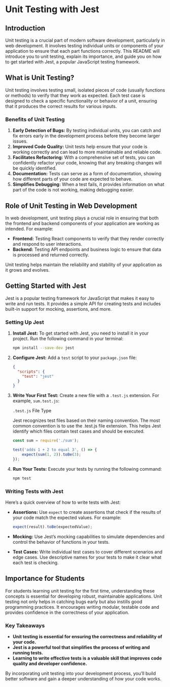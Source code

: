 # Unit Testing with Jest

## Introduction

Unit testing is a crucial part of modern software development, particularly in web development. It involves testing individual units or components of your application to ensure that each part functions correctly. This README will introduce you to unit testing, explain its importance, and guide you on how to get started with Jest, a popular JavaScript testing framework.

## What is Unit Testing?

Unit testing involves testing small, isolated pieces of code (usually functions or methods) to verify that they work as expected. Each test case is designed to check a specific functionality or behavior of a unit, ensuring that it produces the correct results for various inputs.

### Benefits of Unit Testing

1. **Early Detection of Bugs:** By testing individual units, you can catch and fix errors early in the development process before they become larger issues.
2. **Improved Code Quality:** Unit tests help ensure that your code is working correctly and can lead to more maintainable and reliable code.
3. **Facilitates Refactoring:** With a comprehensive set of tests, you can confidently refactor your code, knowing that any breaking changes will be quickly identified.
4. **Documentation:** Tests can serve as a form of documentation, showing how different parts of your code are expected to behave.
5. **Simplifies Debugging:** When a test fails, it provides information on what part of the code is not working, making debugging easier.

## Role of Unit Testing in Web Development

In web development, unit testing plays a crucial role in ensuring that both the frontend and backend components of your application are working as intended. For example:

- **Frontend:** Testing React components to verify that they render correctly and respond to user interactions.
- **Backend:** Testing API endpoints and business logic to ensure that data is processed and returned correctly.

Unit testing helps maintain the reliability and stability of your application as it grows and evolves.

## Getting Started with Jest

Jest is a popular testing framework for JavaScript that makes it easy to write and run tests. It provides a simple API for creating tests and includes built-in support for mocking, assertions, and more.

### Setting Up Jest

1. **Install Jest:**
   To get started with Jest, you need to install it in your project. Run the following command in your terminal:
   ```bash
   npm install --save-dev jest
   ```

2. **Configure Jest:**
   Add a `test` script to your `package.json` file:
   ```json
   {
     "scripts": {
       "test": "jest"
     }
   }
   ```

3. **Write Your First Test:**
   Create a new file with a `.test.js` extension. For example, `sum.test.js`:

    `.test.js` File Type
    
    Jest recognizes test files based on their naming convention. The most common convention is to use the .test.js file extension. This helps Jest identify which files contain test cases and should be executed.

   ```javascript
   const sum = require('./sum');

   test('adds 1 + 2 to equal 3', () => {
       expect(sum(1, 2)).toBe(3);
   });
   ```

4. **Run Your Tests:**
   Execute your tests by running the following command:
   ```bash
   npm test
   ```

### Writing Tests with Jest

Here’s a quick overview of how to write tests with Jest:

- **Assertions:** Use `expect` to create assertions that check if the results of your code match the expected values. For example:
  ```javascript
  expect(result).toBe(expectedValue);
  ```

- **Mocking:** Use Jest’s mocking capabilities to simulate dependencies and control the behavior of functions in your tests.

- **Test Cases:** Write individual test cases to cover different scenarios and edge cases. Use descriptive names for your tests to make it clear what each test is checking.

## Importance for Students

For students learning unit testing for the first time, understanding these concepts is essential for developing robust, maintainable applications. Unit testing not only helps in catching bugs early but also instills good programming practices. It encourages writing modular, testable code and provides confidence in the correctness of your application.

### Key Takeaways

- **Unit testing is essential for ensuring the correctness and reliability of your code.**
- **Jest is a powerful tool that simplifies the process of writing and running tests.**
- **Learning to write effective tests is a valuable skill that improves code quality and developer confidence.**

By incorporating unit testing into your development process, you’ll build better software and gain a deeper understanding of how your code works.